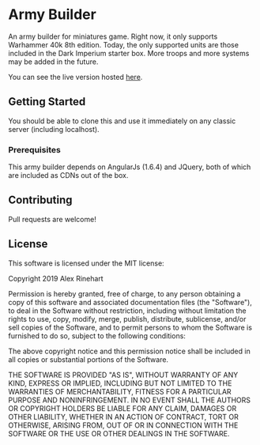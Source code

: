 # Army Builder

An army builder for miniatures game. Right now, it only supports Warhammer 40k 8th edition.
Today, the only supported units are those included in the Dark Imperium starter box.
More troops and more systems may be added in the future.

You can see the live version hosted [here](https://alexrinehart.net/projects/army/). 

## Getting Started

You should be able to clone this and use it immediately on any classic server (including localhost).

### Prerequisites

This army builder depends on AngularJs (1.6.4) and JQuery, both of which are included as CDNs out of the box.

## Contributing

Pull requests are welcome!

## License

This software is licensed under the MIT license:

Copyright 2019 Alex Rinehart

Permission is hereby granted, free of charge, to any person obtaining a copy of this software and associated documentation files (the "Software"), to deal in the Software without restriction, including without limitation the rights to use, copy, modify, merge, publish, distribute, sublicense, and/or sell copies of the Software, and to permit persons to whom the Software is furnished to do so, subject to the following conditions:

The above copyright notice and this permission notice shall be included in all copies or substantial portions of the Software.

THE SOFTWARE IS PROVIDED "AS IS", WITHOUT WARRANTY OF ANY KIND, EXPRESS OR IMPLIED, INCLUDING BUT NOT LIMITED TO THE WARRANTIES OF MERCHANTABILITY, FITNESS FOR A PARTICULAR PURPOSE AND NONINFRINGEMENT. IN NO EVENT SHALL THE AUTHORS OR COPYRIGHT HOLDERS BE LIABLE FOR ANY CLAIM, DAMAGES OR OTHER LIABILITY, WHETHER IN AN ACTION OF CONTRACT, TORT OR OTHERWISE, ARISING FROM, OUT OF OR IN CONNECTION WITH THE SOFTWARE OR THE USE OR OTHER DEALINGS IN THE SOFTWARE.
